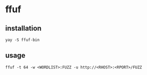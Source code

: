 # ffuf

## installation

```
yay -S ffuf-bin
```

## usage

```
ffuf -t 64 -w <WORDLIST>:FUZZ -u http://<RHOST>:<RPORT>/FUZZ
```
